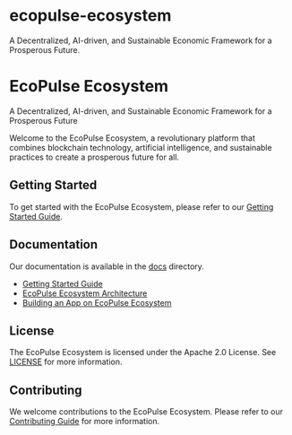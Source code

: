 # ecopulse-ecosystem
A Decentralized, AI-driven, and Sustainable Economic Framework for a Prosperous Future. 

EcoPulse Ecosystem
================

A Decentralized, AI-driven, and Sustainable Economic Framework for a Prosperous Future

Welcome to the EcoPulse Ecosystem, a revolutionary platform that combines blockchain technology, artificial intelligence, and sustainable practices to create a prosperous future for all.

Getting Started
---------------

To get started with the EcoPulse Ecosystem, please refer to our [Getting Started Guide](docs/guides/getting_started.md).

Documentation
------------

Our documentation is available in the [docs](docs) directory.

* [Getting Started Guide](docs/guides/getting_started.md)
* [EcoPulse Ecosystem Architecture](docs/guides/architecture.md)
* [Building an App on EcoPulse Ecosystem](docs/tutorials/building_an_app.md)

License
-------

The EcoPulse Ecosystem is licensed under the Apache 2.0 License. See [LICENSE](LICENSE) for more information.

Contributing
------------

We welcome contributions to the EcoPulse Ecosystem. Please refer to our [Contributing Guide](docs/contributing.md) for more information.

